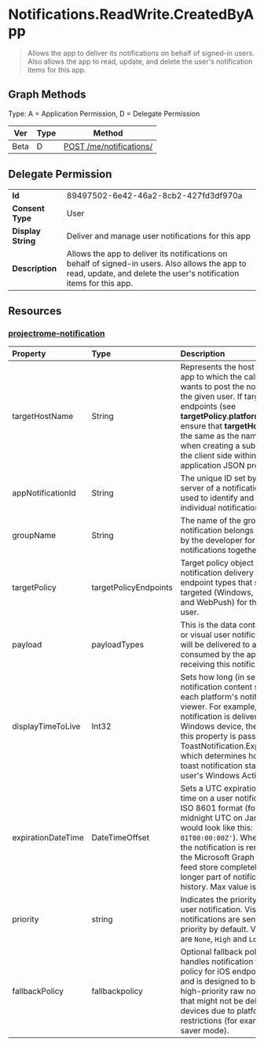 # Notifications.ReadWrite.CreatedByApp

> Allows the app to deliver its notifications on behalf of signed-in users. Also allows the app to read, update, and delete the user's notification items for this app.
## Graph Methods

Type: A = Application Permission, D = Delegate Permission

|Ver|Type|Method|
|-------|----|------|
|Beta|D|[POST /me/notifications/](https://docs.microsoft.com/graph/api/user-post-notifications?view=graph-rest-beta&tabs=http)|
## Delegate Permission
|||
|-|-|
|**Id**|89497502-6e42-46a2-8cb2-427fd3df970a|
|**Consent Type**|User|
|**Display String**|Deliver and manage user notifications for this app|
|**Description**|Allows the app to deliver its notifications on behalf of signed-in users. Also allows the app to read, update, and delete the user's notification items for this app.|
## Resources
### [projectrome-notification](https://docs.microsoft.com/graph/api/resources/projectrome-notification?view=graph-rest-1.0&tabs=http)
| Property           | Type                                              | Description                                                                                                                                                                                                                                                                                                                                               |
| :----------------- | :------------------------------------------------ | :-------------------------------------------------------------------------------------------------------------------------------------------------------------------------------------------------------------------------------------------------------------------------------------------------------------------------------------------------------- |
| targetHostName     | String                                            | Represents the host name of the app to which the calling service wants to post the notification, for the given user. If targeting web endpoints (see **targetPolicy.platformTypes**), ensure that **targetHostName** is the same as the name used when creating a subscription on the client side within the application JSON property.                   |
| appNotificationId  | String                                            | The unique ID set by the app server of a notification that is used to identify and target an individual notification.                                                                                                                                                                                                                                     |
| groupName          | String                                            | The name of the group that this notification belongs to. It is set by the developer for grouping notifications together.                                                                                                                                                                                                                   |
| targetPolicy       | targetPolicyEndpoints | Target policy object handles notification delivery policy for endpoint types that should be targeted (Windows, iOS, Android and WebPush) for the given user.                                                                                                                                                                                              |
| payload            | payloadTypes                   | This is the data content of a raw or visual user notification that will be delivered to and consumed by the app client receiving this notification.                                                                                                                                                                                                       |
| displayTimeToLive  | Int32                                             | Sets how long (in seconds) this notification content stays in each platform's notification viewer. For example, when the notification is delivered to a Windows device, the value of this property is passed on to ToastNotification.ExpirationTime, which determines how long the toast notification stays in the user's Windows Action Center.  |
| expirationDateTime | DateTimeOffset                                    | Sets a UTC expiration date and time on a user notification using ISO 8601 format (for example, midnight UTC on Jan 1, 2019 would look like this: `'2019-01-01T00:00:00Z'`). When time is up, the notification is removed from the Microsoft Graph notification feed store completely and is no longer part of notification history. Max value is 30 days. |
| priority           | string                                            | Indicates the priority of a raw user notification. Visual notifications are sent with high priority by default. Valid values are `None`, `High` and `Low`.                                                                                                                                                                                                |
| fallbackPolicy     | fallbackpolicy               | Optional fallback policy object handles notification fallback policy for iOS endpoints only and is designed to be used for high-priority raw notifications that might not be delivered to devices due to platform specific restrictions (for example battery saver mode).                                                                                        |
